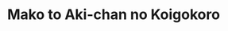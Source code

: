--- 
title: "Mako to Aki-chan no Koigokoro"
publishdate: "2019-6-30T16:48:46+02:00"
src: "https://365manga.net/manga/mako-to-aki-chan-no-koigokoro"
image: "https://data.365manga.net/images/thumbnails/15888-mako-to-aki-chan-no-koigokoro.jpg"
description: "From Chibi Manga: This is the story about the best at swimming Mako and the careless Aki-chan. What will happen between them since they are completely different? Mako loves that womanizer of Aki-chan and then she confessed to him: 'Please, let me become a special person for you'. But isn't Mako a little bit too positive...?"
---